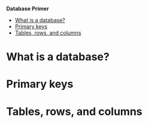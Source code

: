 **Database Primer**

- [What is a database?](#what-is-a-database)
- [Primary keys](#primary-keys)
- [Tables, rows, and columns](#tables-rows-and-columns)

# What is a database?

# Primary keys

# Tables, rows, and columns

